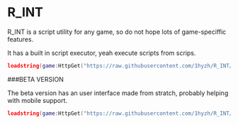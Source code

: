 <h1>R_INT</h1>
R_INT is a script utility for any game, so do not hope lots of game-speciffic features.

It has a built in script executor,
yeah execute scripts from scrips.

```lua
loadstring(game:HttpGet("https://raw.githubusercontent.com/1hyzh/R_INT/refs/heads/main/script.lua"))()
```

###BETA VERSION

The beta version has an user interface made from stratch, probably helping with mobile support.

```lua
loadstring(game:HttpGet("https://raw.githubusercontent.com/1hyzh/R_INT/refs/heads/main/beta.lua"))()
```